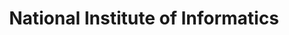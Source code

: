 ---
dateStart: 2007-02-06
dateEnd: 2007-02-06
title: "National Institute of Informatics"
venue: "National Institute of Informatics"
organizer: "Katy Börner"
credit:
city: Tokyo
state:
country: Japan
pdfLink:
venueImages:
---